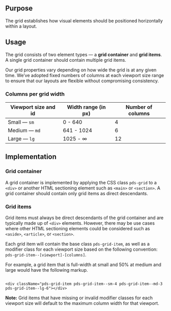 ## Purpose

The grid establishes how visual elements should be positioned horizontally within a layout.

## Usage

The grid consists of two element types — a **grid container** and **grid items**. A single grid container should contain multiple grid items.

Our grid properties vary depending on how wide the grid is at any given time. We’ve adopted fixed numbers of columns at each viewport size range to ensure that our layouts are flexible without compromising consistency.

### Columns per grid width

| Viewport size and id | Width range (in px) | Number of columns |
| -------------------- | ------------------- | ----------------- |
| Small — `sm`         | 0 - 640             | 4                 |
| Medium — `md`        | 641 - 1024          | 6                 |
| Large — `lg`         | 1025 - ∞            | 12                |

## Implementation

### Grid container

A grid container is implemented by applying the CSS class `pds-grid` to a `<div>` or another HTML sectioning element such as `<main>` or `<section>`. A grid container should contain only grid items as direct descendants.

### Grid items

Grid items must always be direct descendants of the grid container and are typically made up of `<div>` elements. However, there may be use cases where other HTML sectioning elements could be considered such as `<aside>`, `<article>`, or `<section>`.

Each grid item will contain the base class `pds-grid-item`, as well as a modifier class for each viewport size based on the following convention: `pds-grid-item--[viewport]-[columns]`.

For example, a grid item that is full-width at small and 50% at medium and large would have the following markup.

```

<div className="pds-grid-item pds-grid-item--sm-4 pds-grid-item--md-3 pds-grid-item--lg-6"></div>

```

**Note:** Grid items that have missing or invalid modifier classes for each viewport size will default to the maximum column width for that viewport.
